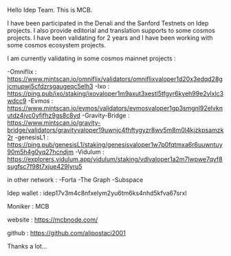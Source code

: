 Hello Idep Team.
This is MCB.

I have been participated in the Denali and the Sanford Testnets on Idep projects.
I also provide editorial and translation supports to some cosmos projects.
I have been validating for 2 years and I have been working with some cosmos ecosystem projects.

I am currently validating in some cosmos mainnet projects :


-Omniflix       : https://www.mintscan.io/omniflix/validators/omniflixvaloper1d20x3edqd28gjcmupwj5cfdzrsgaugeqc5elh3
-Ixo            : https://ping.pub/ixo/staking/ixovaloper1m9axut3xestl5tfgyr6kyeh99e2vlxlc3wdcc9
-Evmos          : https://www.mintscan.io/evmos/validators/evmosvaloper1gp3smgnl92elvknutdz4jvc0yfjfhz9gs8c8yd
-Gravity-Bridge : https://www.mintscan.io/gravity-bridge/validators/gravityvaloper19uwnjc4fhftygyzr8wv5m8m0l4kjzkpsamzk2r
-genesisL1      : https://ping.pub/genesisL1/staking/genesisvaloper1w7p0fqtmxa6r6uuwntuy90m5h4g0yq27hcndjm
-Vidulum        : https://explorers.vidulum.app/vidulum/staking/vdlvaloper1a2m7lwpwe7qyf8sugfsc7f98t7xjue429lyru5

in other network :
-Forta 
-The Graph
-Subspace


Idep wallet  : idep17v3m4c8nfxelym2yu6tm6ks4nhd5kfva67srxl

Moniker      : MCB

website      : https://mcbnode.com/

github       : https://github.com/alipostaci2001


Thanks a lot...
